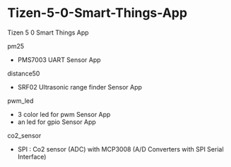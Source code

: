 # Tizen-5-0-Smart-Things-App
Tizen 5 0 Smart Things App

pm25
  - PMS7003 UART Sensor App
  
distance50
  - SRF02 Ultrasonic range finder Sensor App

pwm_led
  - 3 color led for pwm Sensor App
  - an led for gpio Sensor App

co2_sensor
  - SPI : Co2 sensor (ADC) with  MCP3008 (A/D Converters with SPI Serial Interface)
